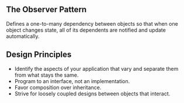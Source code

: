 ## The Observer Pattern

Defines a one-to-many dependency between objects so that when one object changes state, all of its dependents are notified and update automatically.

## Design Principles

* Identify the aspects of your application that vary and separate them from what stays the same.
* Program to an interface, not an implementation.
* Favor composition over inheritance.
* Strive for loosely coupled designs between objects that interact.
